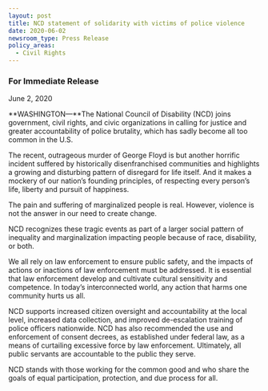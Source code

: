 ```yaml
---
layout: post
title: NCD statement of solidarity with victims of police violence
date: 2020-06-02
newsroom_type: Press Release
policy_areas:
  - Civil Rights
---
```

### For Immediate Release

June 2, 2020

**WASHINGTON—**The National Council of Disability (NCD) joins government, civil rights, and civic organizations in calling for justice and greater accountability of police brutality, which has sadly become all too common in the U.S.

The recent, outrageous murder of George Floyd is but another horrific incident suffered by historically disenfranchised communities and highlights a growing and disturbing pattern of disregard for life itself. And it makes a mockery of our nation’s founding principles, of respecting every person’s life, liberty and pursuit of happiness.

The pain and suffering of marginalized people is real. However, violence is not the answer in our need to create change.

NCD recognizes these tragic events as part of a larger social pattern of inequality and marginalization impacting people because of race, disability, or both.

We all rely on law enforcement to ensure public safety, and the impacts of actions or inactions of law enforcement must be addressed. It is essential that law enforcement develop and cultivate cultural sensitivity and competence. In today’s interconnected world, any action that harms one community hurts us all.

NCD supports increased citizen oversight and accountability at the local level, increased data collection, and improved de-escalation training of police officers nationwide. NCD has also recommended the use and enforcement of consent decrees, as established under federal law, as a means of curtailing excessive force by law enforcement. Ultimately, all public servants are accountable to the public they serve.

NCD stands with those working for the common good and who share the goals of equal participation, protection, and due process for all.